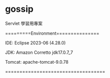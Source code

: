 # gossip
Servlet 學習用專案

=========Environment===============

IDE: Eclipse 2023-06 (4.28.0)

JDK: Amazon Corretto jdk17.0.7_7

Tomcat: apache-tomcat-9.0.78

===================================
